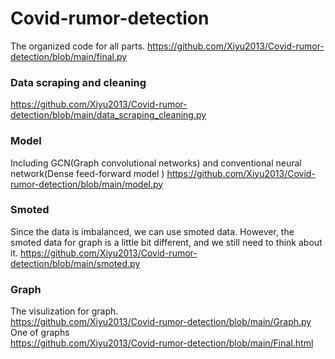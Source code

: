 # Covid-rumor-detection
The organized code for all parts.
https://github.com/Xiyu2013/Covid-rumor-detection/blob/main/final.py

### Data scraping and cleaning
https://github.com/Xiyu2013/Covid-rumor-detection/blob/main/data_scraping_cleaning.py

### Model
Including GCN(Graph convolutional networks) and conventional neural network(Dense feed-forward model )
https://github.com/Xiyu2013/Covid-rumor-detection/blob/main/model.py

### Smoted
Since the data is imbalanced, we can use smoted data. However, the smoted data for graph is a little bit different, and we still need to think about it.
https://github.com/Xiyu2013/Covid-rumor-detection/blob/main/smoted.py

### Graph
The visulization for graph.<br>
https://github.com/Xiyu2013/Covid-rumor-detection/blob/main/Graph.py
One of graphs <br>
https://github.com/Xiyu2013/Covid-rumor-detection/blob/main/Final.html
